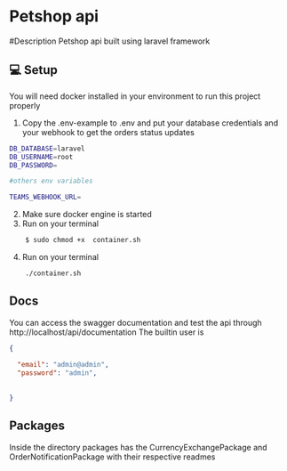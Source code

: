 # Petshop api

#Description 
Petshop api built using laravel framework 

## 💻 Setup
You will need docker installed in your environment to run this project properly

1. Copy the .env-example to .env and put your database credentials and your webhook to get the orders status updates 
```bash
DB_DATABASE=laravel
DB_USERNAME=root
DB_PASSWORD=

#others env variables

TEAMS_WEBHOOK_URL=
```
2. Make sure docker engine is started
3. Run on your terminal
```bash 
    $ sudo chmod +x  container.sh
```
4. Run on your terminal
```bash
    ./container.sh
```

## Docs
You can access the swagger documentation and test the api through http://localhost/api/documentation
The builtin user is 
```json
{
  
  "email": "admin@admin",
  "password": "admin",
  
  
}
```

## Packages

Inside the directory packages has the CurrencyExchangePackage and OrderNotificationPackage with their respective readmes 
